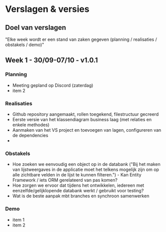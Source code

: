 # Verslagen & versies


## Doel van verslagen

"Elke week wordt er een stand van zaken gegeven (planning / realisaties / obstakels / demo)"

## Week 1 - 30/09-07/10 - v1.0.1

### Planning

*   Meeting gepland op Discord (zaterdag)
*   item 2

### Realisaties

*   Github repository aangemaakt, rollen toegekend, filestructuur gecreerd
*   Eerste versie van het klassendiagram business laag (met relaties en enkele methodes)
*   Aanmaken van het VS project en toevoegen van lagen, configureren van de dependencies
*   

### Obstakels

*   Hoe zoeken we eenvoudig een object op in de databank ("Bij het maken van lijstweergaves in de applicatie moet het telkens
mogelijk zijn om op alle zichtbare velden in de lijst te kunnen filteren.") - Kan Entity Framework / iets ORM gerelateerd van pas komen?
*   Hoe zorgen we ervoor dat tijdens het ontwikkelen, iedereen met eenzelfde/gelijklopende databank werkt / gebruikt voor testing?
*   Wat is de beste aanpak mbt branches en synchroon samenwerken

### Demo

*   item 1 
*   item 2
